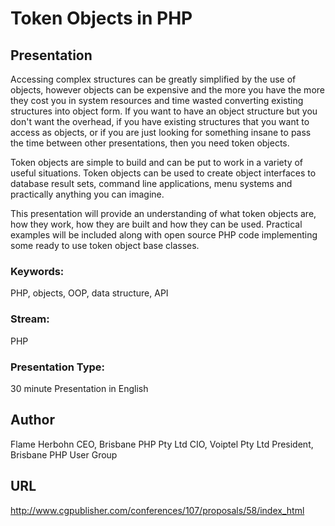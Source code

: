 # Token Objects in PHP

## Presentation
Accessing complex structures can be greatly simplified by the use of objects, however objects can be expensive and the more you have the more they cost you in system resources and time wasted converting existing structures into object form. If you want to have an object structure but you don't want the overhead, if you have existing structures that you want to access as objects, or if you are just looking for something insane to pass the time between other presentations, then you need token objects.

Token objects are simple to build and can be put to work in a variety of useful situations. Token objects can be used to create object interfaces to database result sets, command line applications, menu systems and practically anything you can imagine.

This presentation will provide an understanding of what token objects are, how they work, how they are built and how they can be used. Practical examples will be included along with open source PHP code implementing some ready to use token object base classes.


### Keywords:
PHP, objects, OOP, data structure, API

### Stream:
PHP 
### Presentation Type:
30 minute Presentation in English 

## Author
Flame Herbohn
CEO, Brisbane PHP Pty Ltd 
CIO, Voiptel Pty Ltd 
President, Brisbane PHP User Group 

## URL
http://www.cgpublisher.com/conferences/107/proposals/58/index_html
